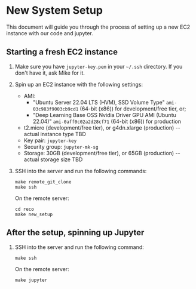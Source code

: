 # New System Setup

This document will guide you through the process of setting up a new EC2 instance with our code and jupyter.

## Starting a fresh EC2 instance

1. Make sure you have `jupyter-key.pem` in your `~/.ssh` directory. If you don't have it, ask Mike for it.
2. Spin up an EC2 instance with the following settings:
    - AMI:
      - "Ubuntu Server 22.04 LTS (HVM), SSD Volume Type" `ami-03c983f9003cb9cd1` (64-bit (x86)) for development/free tier, or;
      - "Deep Learning Base OSS Nvidia Driver GPU AMI (Ubuntu 22.04)" `ami-0aff0c02a2d28cf71` (64-bit (x86)) for production
    - t2.micro (development/free tier), or g4dn.xlarge (production) -- actual instance type TBD
    - Key pair: `jupyter-key`
    - Security group: `jupyter-mk-sg`
    - Storage: 30GB (development/free tier), or 65GB (production) -- actual storage size TBD

3. SSH into the server and run the following commands:

    ```{bash}
    make remote_git_clone
    make ssh
    ```

    On the remote server:

    ```{bash}
    cd reco
    make new_setup
    ```

## After the setup, spinning up Jupyter

1. SSH into the server and run the following command:

    ```{bash}
    make ssh
    ```

    On the remote server:

    ```{bash}
    make jupyter
    ```
